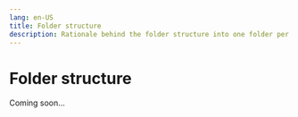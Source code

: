 ```yaml
---
lang: en-US
title: Folder structure
description: Rationale behind the folder structure into one folder per datatype
---
```


# Folder structure

Coming soon...
